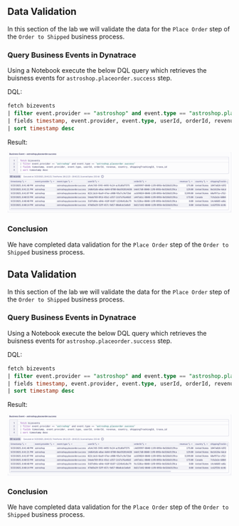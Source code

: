 ## Data Validation

In this section of the lab we will validate the data for the `Place Order` step of the `Order to Shipped` business process.

### Query Business Events in Dynatrace

Using a Notebook execute the below DQL query which retrieves the buisness events for `astroshop.placeorder.success` step.  

DQL:
```sql
fetch bizevents
| filter event.provider == "astroshop" and event.type == "astroshop.placeorder.success"
| fields timestamp, event.provider, event.type, userId, orderId, revenue, country, shippingTrackingId, trace_id
| sort timestamp desc
```

Result:

![DQL Query](../../../assets/images/02_bizevents_oneagent_placeorder_success_dql.png)

### Conclusion

We have completed data validation for the `Place Order` step of the `Order to Shipped` business process.

## Data Validation

In this section of the lab we will validate the data for the `Place Order` step of the `Order to Shipped` business process.

### Query Business Events in Dynatrace

Using a Notebook execute the below DQL query which retrieves the buisness events for `astroshop.placeorder.success` step.  

DQL:
```sql
fetch bizevents
| filter event.provider == "astroshop" and event.type == "astroshop.placeorder.success"
| fields timestamp, event.provider, event.type, userId, orderId, revenue, country, shippingTrackingId, trace_id
| sort timestamp desc
```

Result:

![DQL Query](../../../assets/images/02_bizevents_oneagent_placeorder_success_dql.png)

### Conclusion

We have completed data validation for the `Place Order` step of the `Order to Shipped` business process.
